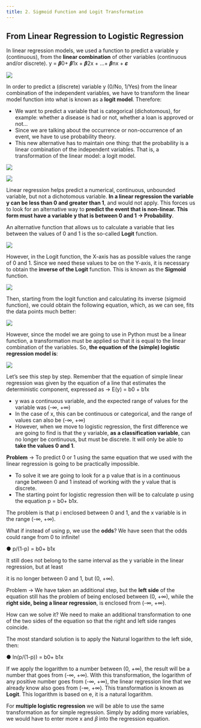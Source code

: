 ```yaml
---
title: 2. Sigmoid Function and Logit Transformation
---
```


## From Linear Regression to Logistic Regression
In linear regression models, we used a function to predict a variable y (continuous), from the **linear combination** of other variables (continuous and/or discrete).
y = 𝜷0+ 𝜷1x + 𝜷2x + ...+ 𝜷nx + 𝜺

![](../attachments/screenshot-2024-05-11-at-233923.png)


In order to predict a (discrete) variable y (0/No, 1/Yes) from the linear combination of the independent variables, we have to transform the linear model function into what is known as a **logit model**. Therefore:
- We want to predict a variable that is categorical (dichotomous), for example: whether a disease is had or not, whether a loan is approved or not...
- Since we are talking about the occurrence or non-occurrence of an event, we have to use probability theory.
- This new alternative has to maintain one thing: that the probability is a linear combination of the independent variables. That is, a transformation of the linear model: a logit model.

![](../attachments/screenshot-2024-05-11-at-234012.png)

![](../attachments/screenshot-2024-05-11-at-234024.png)

Linear regression helps predict a numerical, continuous, unbounded variable, but not a dichotomous variable. **In a linear regression the variable y can be less than 0 and greater than 1**, and would not apply.
This forces us to look for an alternative way to **predict the event that is non-linear. This form must have a variable y that is between 0 and 1 → Probability**.

An alternative function that allows us to calculate a variable that lies between the values of 0 and 1 is the so-called **Logit** function.

![](../attachments/screenshot-2024-05-11-at-234126.png)


However, in the Logit function, the X-axis has as possible values the range of 0 and 1. Since we need these values to be on the Y-axis, it is necessary to obtain the **inverse of the Logit** function. This is known as the **Sigmoid** function.

![](../attachments/screenshot-2024-05-11-at-234202.png)

Then, starting from the logit function and calculating its inverse (sigmoid function), we could obtain the following equation, which, as we can see, fits the data points much better:

![](../attachments/screenshot-2024-05-11-at-234251.png)

However, since the model we are going to use in Python must be a linear function, a transformation must be applied so that it is equal to the linear combination of the variables. So, **the equation of the (simple) logistic regression model is**:

![](../attachments/screenshot-2024-05-11-at-234318.png)

Let’s see this step by step.
Remember that the equation of simple linear regression was given by the equation of a line that estimates the deterministic component, expressed as → E(y) = b0 + b1x
- y was a continuous variable, and the expected range of values for the variable was (-∞, +∞)
- In the case of x, this can be continuous or categorical, and the range of values can also be (-∞, +∞)
- However, when we move to logistic regression, the first difference we are going to find is that the y variable, **as a classification variable**, can no longer be continuous, but must be discrete. It will only be able to **take the values 0 and 1**.

**Problem** → To predict 0 or 1 using the same equation that we used with the linear regression is going to be practically impossible.
- To solve it we are going to look for a p value that is in a continuous range between 0 and 1 instead of working with the y value that is discrete.
- The starting point for logistic regression then will be to calculate p using the equation p = b0+ b1x.

The problem is that p i enclosed between 0 and 1, and the x variable is in the range (-∞, +∞).

What if instead of using p, we use the **odds**? We have seen that the odds could range from 0 to infinite!

● p/(1-p) = b0+ b1x  

It still does not belong to the same interval as the y variable in the linear regression, but at least

it is no longer between 0 and 1, but (0, +∞).

Problem → We have taken an additional step, but the **left side** of the equation still has the problem of being enclosed between (0, +∞), while the **right side, being a linear regression**, is enclosed from (-∞, +∞).

How can we solve it? We need to make an additional transformation to one of the two sides of the equation so that the right and left side ranges coincide.

The most standard solution is to apply the Natural logarithm to the left side, then:

● ln(p/(1-p)) = b0+ b1x

If we apply the logarithm to a number between (0, +∞), the result will be a number that goes from (-∞, +∞). With this transformation, the logarithm of any positive number goes from (-∞, +∞), the linear regression line that we already know also goes from (-∞, +∞). This transformation is known as **Logit**. This logarithm is based on e, it is a natural logarithm.

For **multiple logistic regression** we will be able to use the same transformation as for simple regression. Simply by adding more variables, we would have to enter more x and 𝛽 into the regression equation.